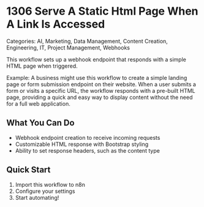 # 1306 Serve A Static Html Page When A Link Is Accessed

Categories: AI, Marketing, Data Management, Content Creation, Engineering, IT, Project Management, Webhooks

This workflow sets up a webhook endpoint that responds with a simple HTML page when triggered.

Example: A business might use this workflow to create a simple landing page or form submission endpoint on their website. When a user submits a form or visits a specific URL, the workflow responds with a pre-built HTML page, providing a quick and easy way to display content without the need for a full web application.

## What You Can Do
- Webhook endpoint creation to receive incoming requests
- Customizable HTML response with Bootstrap styling
- Ability to set response headers, such as the content type

## Quick Start
1. Import this workflow to n8n
2. Configure your settings
3. Start automating!


